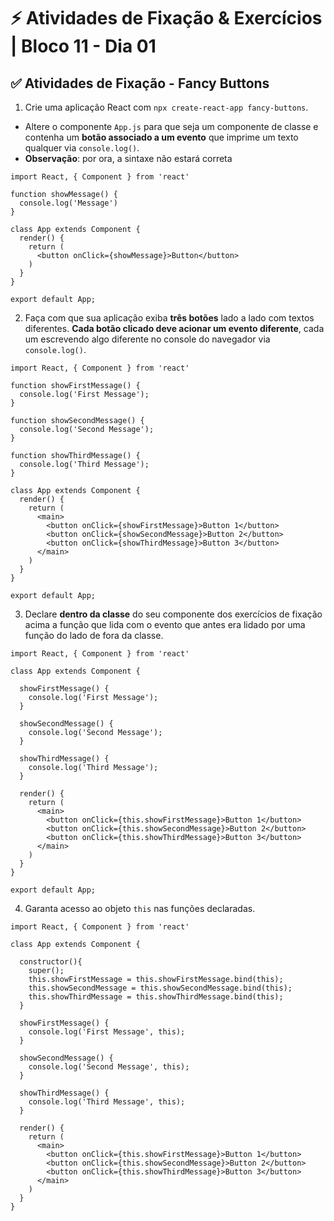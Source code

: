 # &#9889; Atividades de Fixação & Exercícios | Bloco 11 - Dia 01

## &#9989; Atividades de Fixação - Fancy Buttons
1. Crie uma aplicação React com `npx create-react-app fancy-buttons`.
- Altere o componente `App.js` para que seja um componente de classe e contenha um **botão associado a um evento** que imprime um texto qualquer via `console.log()`.
- **Observação**: por ora, a sintaxe não estará correta
```
import React, { Component } from 'react'

function showMessage() {
  console.log('Message')
}

class App extends Component {
  render() {
    return (
      <button onClick={showMessage}>Button</button>
    )
  }
}

export default App;
```

2. Faça com que sua aplicação exiba **três botões** lado a lado com textos diferentes. **Cada botão clicado deve acionar um evento diferente**, cada um escrevendo algo diferente no console do navegador via `console.log()`.
```
import React, { Component } from 'react'

function showFirstMessage() {
  console.log('First Message');
}

function showSecondMessage() {
  console.log('Second Message');
}

function showThirdMessage() {
  console.log('Third Message');
}

class App extends Component {
  render() {
    return (
      <main>
        <button onClick={showFirstMessage}>Button 1</button>
        <button onClick={showSecondMessage}>Button 2</button>
        <button onClick={showThirdMessage}>Button 3</button>
      </main> 
    )
  }
}

export default App;
```

3. Declare **dentro da classe** do seu componente dos exercícios de fixação acima a função que lida com o evento que antes era lidado por uma função do lado de fora da classe.
```
import React, { Component } from 'react'

class App extends Component {

  showFirstMessage() {
    console.log('First Message');
  }

  showSecondMessage() {
    console.log('Second Message');
  }

  showThirdMessage() {
    console.log('Third Message');
  }

  render() {
    return (
      <main>
        <button onClick={this.showFirstMessage}>Button 1</button>
        <button onClick={this.showSecondMessage}>Button 2</button>
        <button onClick={this.showThirdMessage}>Button 3</button>
      </main> 
    )
  }
}

export default App;
```

4. Garanta acesso ao objeto `this` nas funções declaradas.
```
import React, { Component } from 'react'

class App extends Component {

  constructor(){
    super();
    this.showFirstMessage = this.showFirstMessage.bind(this);
    this.showSecondMessage = this.showSecondMessage.bind(this);
    this.showThirdMessage = this.showThirdMessage.bind(this);
  }

  showFirstMessage() {
    console.log('First Message', this);
  }

  showSecondMessage() {
    console.log('Second Message', this);
  }

  showThirdMessage() {
    console.log('Third Message', this);
  }

  render() {
    return (
      <main>
        <button onClick={this.showFirstMessage}>Button 1</button>
        <button onClick={this.showSecondMessage}>Button 2</button>
        <button onClick={this.showThirdMessage}>Button 3</button>
      </main> 
    )
  }
}
```